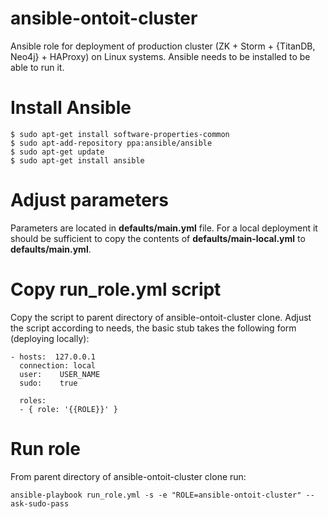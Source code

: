 # ansible-ontoit-cluster
Ansible role for deployment of production cluster (ZK + Storm + {TitanDB, Neo4j} + HAProxy) on Linux systems. Ansible needs to be installed to be able to run it.

# Install Ansible

```
$ sudo apt-get install software-properties-common
$ sudo apt-add-repository ppa:ansible/ansible
$ sudo apt-get update
$ sudo apt-get install ansible
```

# Adjust parameters
Parameters are located in __defaults/main.yml__ file. For a local deployment it should be sufficient to copy the contents of __defaults/main-local.yml__ to __defaults/main.yml__.

# Copy run_role.yml script 
Copy the script to parent directory of ansible-ontoit-cluster clone. Adjust the script according to needs, the basic stub takes the following form (deploying locally):

```
- hosts:  127.0.0.1
  connection: local
  user:    USER_NAME
  sudo:    true

  roles:
  - { role: '{{ROLE}}' }
```

# Run role
From parent directory of ansible-ontoit-cluster clone run:
```
ansible-playbook run_role.yml -s -e "ROLE=ansible-ontoit-cluster" --ask-sudo-pass
```
